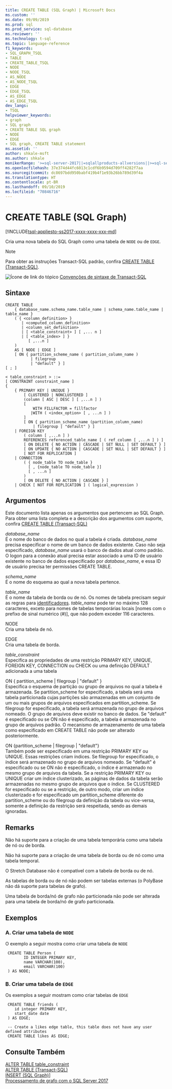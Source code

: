 ```yaml
---
title: CREATE TABLE (SQL Graph) | Microsoft Docs
ms.custom: ''
ms.date: 09/09/2019
ms.prod: sql
ms.prod_service: sql-database
ms.reviewer: ''
ms.technology: t-sql
ms.topic: language-reference
f1_keywords:
- SQL_GRAPH_TSQL
- TABLE
- CREATE_TABLE_TSQL
- NODE
- NODE_TSQL
- AS_NODE
- AS_NODE_TSQL
- EDGE
- EDGE_TSQL
- AS_EDGE
- AS_EDGE_TSQL
dev_langs:
- TSQL
helpviewer_keywords:
- graph
- SQL graph
- CREATE TABLE SQL graph
- NODE
- EDGE
- SQL graph, CREATE TABLE statement
ms.assetid: ''
author: shkale-msft
ms.author: shkale
monikerRange: '>=sql-server-2017||=sqlallproducts-allversions||>=sql-server-linux-2017||=azuresqldb-mi-current'
ms.openlocfilehash: 37e374d44fc6013c1cdf6b9594d709ff4282f7aa
ms.sourcegitcommit: dc8697bdd950babf419b4f1e93b26bb789d39f4a
ms.translationtype: HT
ms.contentlocale: pt-BR
ms.lasthandoff: 09/10/2019
ms.locfileid: "70846716"
---
```

# <a name="create-table-sql-graph"></a>CREATE TABLE (SQL Graph)
[!INCLUDE[tsql-appliesto-ss2017-xxxx-xxxx-xxx-md](../../includes/tsql-appliesto-ss2017-xxxx-xxxx-xxx-md.md)]

Cria uma nova tabela do SQL Graph como uma tabela de `NODE` ou de `EDGE`. 
  
> [!NOTE]   
>  Para obter as instruções Transact-SQL padrão, confira [CREATE TABLE (Transact-SQL)](../../t-sql/statements/create-table-transact-sql.md).
  
 ![Ícone de link do tópico](../../database-engine/configure-windows/media/topic-link.gif "Ícone de link do tópico") [Convenções de sintaxe de Transact-SQL](../../t-sql/language-elements/transact-sql-syntax-conventions-transact-sql.md)  
  
## <a name="syntax"></a>Sintaxe  
  
```  
CREATE TABLE   
    { database_name.schema_name.table_name | schema_name.table_name | table_name }
    ( { <column_definition> } 
       | <computed_column_definition>
       | <column_set_definition>
       | [ <table_constraint> ] [ ,... n ]
       | [ <table_index> ] }
          [ ,...n ]
    )   
    AS [ NODE | EDGE ]
    [ ON { partition_scheme_name ( partition_column_name )
           | filegroup
           | "default" } ]
[ ; ] 

< table_constraint > ::=
[ CONSTRAINT constraint_name ]
{
    { PRIMARY KEY | UNIQUE }
        [ CLUSTERED | NONCLUSTERED ]
        (column [ ASC | DESC ] [ ,...n ] )
        [
            WITH FILLFACTOR = fillfactor
           |WITH ( <index_option> [ , ...n ] )
        ]
        [ ON { partition_scheme_name (partition_column_name)
            | filegroup | "default" } ]
    | FOREIGN KEY
        ( column [ ,...n ] )
        REFERENCES referenced_table_name [ ( ref_column [ ,...n ] ) ]
        [ ON DELETE { NO ACTION | CASCADE | SET NULL | SET DEFAULT } ]
        [ ON UPDATE { NO ACTION | CASCADE | SET NULL | SET DEFAULT } ]
        [ NOT FOR REPLICATION ]
    | CONNECTION
        ( { node_table TO node_table } 
          [ , {node_table TO node_table }]
          [ , ...n ]
        )
        [ ON DELETE { NO ACTION | CASCADE } ]
    | CHECK [ NOT FOR REPLICATION ] ( logical_expression )
```  
  
  
## <a name="arguments"></a>Argumentos  
Este documento lista apenas os argumentos que pertencem ao SQL Graph. Para obter uma lista completa e a descrição dos argumentos com suporte, confira [CREATE TABLE (Transact-SQL)](../../t-sql/statements/create-table-transact-sql.md)

 *database_name*    
 É o nome do banco de dados no qual a tabela é criada. *database_name* precisa especificar o nome de um banco de dados existente. Caso não seja especificado, *database_name* usará o banco de dados atual como padrão. O logon para a conexão atual precisa estar associado a uma ID de usuário existente no banco de dados especificado por *database_name*, e essa ID de usuário precisa ter permissões CREATE TABLE.  
  
 *schema_name*    
 É o nome do esquema ao qual a nova tabela pertence.  
  
 *table_name*      
 É o nome da tabela de borda ou de nó. Os nomes de tabela precisam seguir as regras para [identificadores](../../relational-databases/databases/database-identifiers.md). *table_name* pode ter no máximo 128 caracteres, exceto para nomes de tabelas temporárias locais [nomes com o prefixo de sinal numérico (#)], que não podem exceder 116 caracteres.  
  
 NODE   
 Cria uma tabela de nó.

 EDGE  
 Cria uma tabela de borda.  
 
 *table_constraint*   
 Especifica as propriedades de uma restrição PRIMARY KEY, UNIQUE, FOREIGN KEY, CONNECTION ou CHECK ou uma definição DEFAULT adicionada a uma tabela
 
 ON { partition_scheme | filegroup | "default" }    
 Especifica o esquema de partição ou grupo de arquivos no qual a tabela é armazenada. Se partition_scheme for especificado, a tabela será uma tabela particionada cujas partições são armazenadas em um conjunto de um ou mais grupos de arquivos especificados em partition_scheme. Se filegroup for especificado, a tabela será armazenada no grupo de arquivos nomeado. O grupo de arquivos deve existir no banco de dados. Se "default" é especificado ou se ON não é especificado, a tabela é armazenada no grupo de arquivos padrão. O mecanismo de armazenamento de uma tabela como especificado em CREATE TABLE não pode ser alterado posteriormente.

 ON {partition_scheme | filegroup | "default"}    
 Também pode ser especificado em uma restrição PRIMARY KEY ou UNIQUE. Essas restrições criam índices. Se filegroup for especificado, o índice será armazenado no grupo de arquivos nomeado. Se "default" é especificado ou se ON não é especificado, o índice é armazenado no mesmo grupo de arquivos da tabela. Se a restrição PRIMARY KEY ou UNIQUE criar um índice clusterizado, as páginas de dados da tabela serão armazenadas no mesmo grupo de arquivos que o índice. Se CLUSTERED for especificado ou se a restrição, de outro modo, criar um índice clusterizado e for especificado um partition_scheme diferente do partition_scheme ou do filegroup da definição da tabela ou vice-versa, somente a definição da restrição será respeitada, sendo as demais ignoradas.
  
## <a name="remarks"></a>Remarks  
Não há suporte para a criação de uma tabela temporária como uma tabela de nó ou de borda.  

Não há suporte para a criação de uma tabela de borda ou de nó como uma tabela temporal.

O Stretch Database não é compatível com a tabela de borda ou de nó.

As tabelas de borda ou de nó não podem ser tabelas externas (o PolyBase não dá suporte para tabelas de grafo). 

Uma tabela de borda/nó de grafo não particionada não pode ser alterada para uma tabela de borda/nó de grafo particionada. 
  
 
## <a name="examples"></a>Exemplos  
  
### <a name="a-create-a-node-table"></a>A. Criar uma tabela de `NODE`
 O exemplo a seguir mostra como criar uma tabela de `NODE`

```
 CREATE TABLE Person (
        ID INTEGER PRIMARY KEY, 
        name VARCHAR(100), 
        email VARCHAR(100)
 ) AS NODE;
```

### <a name="b-create-an-edge-table"></a>B. Criar uma tabela de `EDGE`
Os exemplos a seguir mostram como criar tabelas de `EDGE`

```
 CREATE TABLE friends (
    id integer PRIMARY KEY,
    start_date date
 ) AS EDGE;

```

```
 -- Create a likes edge table, this table does not have any user defined attributes   
 CREATE TABLE likes AS EDGE;

```


## <a name="see-also"></a>Consulte Também 
 [ALTER TABLE table_constraint](../../t-sql/statements/alter-table-table-constraint-transact-sql.md)   
 [ALTER TABLE &#40;Transact-SQL&#41;](../../t-sql/statements/alter-table-transact-sql.md)   
 [INSERT (SQL Graph)](../../t-sql/statements/insert-sql-graph.md)]  
 [Processamento de grafo com o SQL Server 2017](../../relational-databases/graphs/sql-graph-overview.md)

